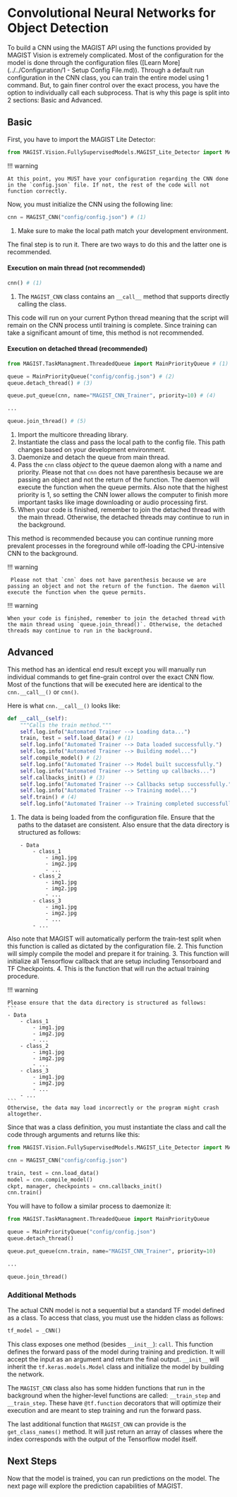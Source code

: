 # Convolutional Neural Networks for Object Detection

To build a CNN using the MAGIST API using the functions provided by MAGIST Vision is extremely complicated. Most of the configuration for the model is done through the configuration files ([Learn More](../../Configuration/1 - Setup Config File.md)). Through a default run configuration in the CNN class, you can train the entire model using 1 command. But, to gain finer control over the exact process, you have the option to individually call each subprocess. That is why this page is split into 2 sections: Basic and Advanced.

## Basic
First, you have to import the MAGIST Lite Detector:

``` py linenums="1"
from MAGIST.Vision.FullySupervisedModels.MAGIST_Lite_Detector import MAGIST_CNN, MAGIST_CNN_Predictor
```

!!! warning
    
    At this point, you MUST have your configuration regarding the CNN done in the `config.json` file. If not, the rest of the code will not function correctly.

Now, you must initialize the CNN using the following line:

``` py linenums="1"
cnn = MAGIST_CNN("config/config.json") # (1)
```

1. Make sure to make the local path match your development environment.

The final step is to run it. There are two ways to do this and the latter one is recommended.

#### Execution on main thread (not recommended)

``` py linenums="1"
cnn() # (1)
```

1. The `MAGIST_CNN` class contains an `__call__` method that supports directly calling the class. 

This code will run on your current Python thread meaning that the script will remain on the CNN process until training is complete. Since training can take a significant amount of time, this method is not recommended.

#### Execution on detached thread (recommended)

``` py linenums="1"
from MAGIST.TaskManagment.ThreadedQueue import MainPriorityQueue # (1)

queue = MainPriorityQueue("config/config.json") # (2)
queue.detach_thread() # (3)

queue.put_queue(cnn, name="MAGIST_CNN_Trainer", priority=10) # (4)

...

queue.join_thread() # (5)
```

1. Import the multicore threading library.
2. Instantiate the class and pass the local path to the config file. This path changes based on your development environment.
3. Daemonize and detach the queue from main thread.
4. Pass the `cnn` class *object* to the queue daemon along with a name and priority. Please not that `cnn` does not have parenthesis because we are passing an object and not the return of the function. The daemon will execute the function when the queue permits. Also note that the highest priority is 1, so setting the CNN lower allows the computer to finish more important tasks like image downloading or audio processing first. 
5. When your code is finished, remember to join the detached thread with the main thread. Otherwise, the detached threads may continue to run in the background. 

This method is recommended because you can continue running more prevalent processes in the foreground while off-loading the CPU-intensive CNN to the background.

!!! warning

     Please not that `cnn` does not have parenthesis because we are passing an object and not the return of the function. The daemon will execute the function when the queue permits.

!!! warning

    When your code is finished, remember to join the detached thread with the main thread using `queue.join_thread()`. Otherwise, the detached threads may continue to run in the background. 

## Advanced
This method has an identical end result except you will manually run individual commands to get fine-grain control over the exact CNN flow. Most of the functions that will be executed here are identical to the `cnn.__call__()` or `cnn()`.  

Here is what `cnn.__call__()` looks like:

``` py linenums="1"
def __call__(self):
    """Calls the train method."""
    self.log.info("Automated Trainer --> Loading data...")
    train, test = self.load_data() # (1)
    self.log.info("Automated Trainer --> Data loaded successfully.")
    self.log.info("Automated Trainer --> Building model...")
    self.compile_model() # (2)
    self.log.info("Automated Trainer --> Model built successfully.")
    self.log.info("Automated Trainer --> Setting up callbacks...")
    self.callbacks_init() # (3)
    self.log.info("Automated Trainer --> Callbacks setup successfully.")
    self.log.info("Automated Trainer --> Training model...")
    self.train() # (4)
    self.log.info("Automated Trainer --> Training completed successfully.")
```

1. The data is being loaded from the configuration file. Ensure that the paths to the dataset are consistent. Also ensure that the data directory is structured as follows: 
```
    - Data
        - class_1
            - img1.jpg
            - img2.jpg
            - ...
        - class_2
            - img1.jpg
            - img2.jpg
            - ...
        - class_3
            - img1.jpg
            - img2.jpg
            - ...
        - ...
```
Also note that MAGIST will automatically perform the train-test split when this function is called as dictated by the configuration file.
2. This function will simply compile the model and prepare it for training.
3. This function will initialize all Tensorflow callback that are setup including Tensorboard and TF Checkpoints.
4. This is the function that will run the actual training procedure. 

!!! warning

    Please ensure that the data directory is structured as follows: 
    ```
    - Data
        - class_1
            - img1.jpg
            - img2.jpg
            - ...
        - class_2
            - img1.jpg
            - img2.jpg
            - ...
        - class_3
            - img1.jpg
            - img2.jpg
            - ...
        - ...
    ```
    Otherwise, the data may load incorrectly or the program might crash altogether.

Since that was a class definition, you must instantiate the class and call the code through arguments and returns like this:

``` py linenums="1"
from MAGIST.Vision.FullySupervisedModels.MAGIST_Lite_Detector import MAGIST_CNN, MAGIST_CNN_Predictor

cnn = MAGIST_CNN("config/config.json")

train, test = cnn.load_data()
model = cnn.compile_model()
ckpt, manager, checkpoints = cnn.callbacks_init()
cnn.train()
```

You will have to follow a similar process to daemonize it:

``` py linenums="1"
from MAGIST.TaskManagment.ThreadedQueue import MainPriorityQueue 

queue = MainPriorityQueue("config/config.json") 
queue.detach_thread() 

queue.put_queue(cnn.train, name="MAGIST_CNN_Trainer", priority=10) 

...

queue.join_thread() 
```

### Additional Methods
The actual CNN model is not a sequential but a standard TF model defined as a class. To access that class, you must use the hidden class as follows:

``` py linenums="1"
tf_model = _CNN()
```

This class exposes one method (besides `__init__`): `call`. This function defines the forward pass of the model during training and prediction. It will accept the input as an argument and return the final output. `__init__` will inherit the `tf.keras.models.Model` class and initialize the model by building the network.

The `MAGIST_CNN` class also has some hidden functions that run in the background when the higher-level functions are called: `__train_step` and `__train_step`. These have `@tf.function` decorators that will optimize their execution and are meant to step training and run the forward pass. 

The last additional function that `MAGIST_CNN` can provide is the `get_class_names()` method. It will just return an array of classes where the index corresponds with the output of the Tensorflow model itself.

## Next Steps
Now that the model is trained, you can run predictions on the model. The next page will explore the prediction capabilities of MAGIST.
